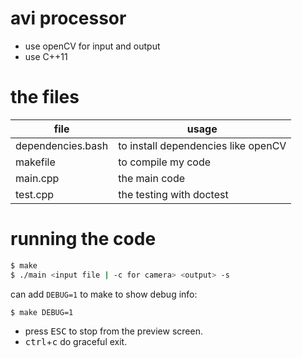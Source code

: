 # avi processor

- use openCV for input and output
- use C++11

# the files
|file | usage|
|-----|------|
| dependencies.bash | to install dependencies like openCV|
| makefile | to compile my code|
| main.cpp | the main code|
| test.cpp | the testing with doctest|
<!-- - dockerfile : is for ease of cleaning -->

# running the code

```bash
$ make
$ ./main <input file | -c for camera> <output> -s
```
can add `DEBUG=1` to make to show debug info:
```bash
$ make DEBUG=1
```
- press <kbd>ESC</kbd> to stop from the preview screen.
- <kbd>ctrl</kbd>+<kbd>c</kbd> do graceful exit.
